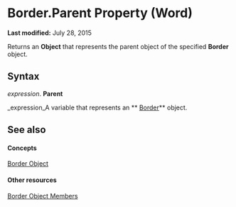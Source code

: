 
# Border.Parent Property (Word)

 **Last modified:** July 28, 2015

Returns an  **Object** that represents the parent object of the specified **Border** object.

## Syntax

 _expression_. **Parent**

 _expression_A variable that represents an  ** [Border](be48c020-b86c-c004-ce1c-76d9edae9791.md)** object.


## See also


#### Concepts


 [Border Object](be48c020-b86c-c004-ce1c-76d9edae9791.md)
#### Other resources


 [Border Object Members](0c2f320b-8f74-961b-297e-dc068db579aa.md)
